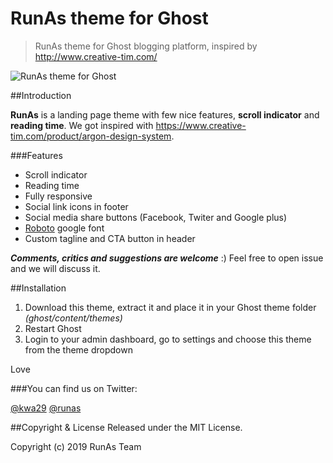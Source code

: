 # RunAs theme for Ghost
>RunAs theme for Ghost blogging platform, inspired by http://www.creative-tim.com/

![RunAs theme for Ghost](https://www.creative-tim.com/product/argon-design-system)
                                                                            
##Introduction

**RunAs** is a landing page theme with few nice features, **scroll indicator**
and **reading time**. We got inspired with https://www.creative-tim.com/product/argon-design-system.


###Features
- Scroll indicator
- Reading time
- Fully responsive
- Social link icons in footer
- Social media share buttons (Facebook, Twiter and Google plus)
- [Roboto](https://www.google.com/fonts#UsePlace:use/Collection:Roboto) google font
- Custom tagline and CTA button in header


***Comments, critics and suggestions are welcome*** :) Feel free to open issue and we will discuss it.

##Installation

1. Download this theme, extract it and place it in your Ghost theme folder *(ghost/content/themes)*
2. Restart Ghost
3. Login to your admin dashboard, go to settings and choose this theme from the theme dropdown

Love

###You can find us on Twitter:

[@kwa29](https://twitter.com/kwa29)
[@runas](https://twitter.com/runas_io)


##Copyright & License
Released under the MIT License.

Copyright (c) 2019 RunAs Team
